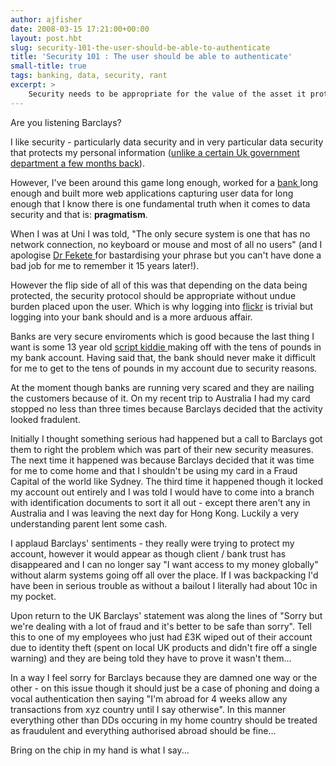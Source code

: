 ```yaml
---
author: ajfisher
date: 2008-03-15 17:21:00+00:00
layout: post.hbt
slug: security-101-the-user-should-be-able-to-authenticate
title: 'Security 101 : The user should be able to authenticate'
small-title: true
tags: banking, data, security, rant
excerpt: >
    Security needs to be appropriate for the value of the asset it protects.
---
```


Are you listening Barclays?

I like security - particularly data security and in very particular data security that protects my personal information ([unlike a certain Uk government department a few months back](http://technologytreason.blogspot.com/2007/11/why-was-data-being-passed-on-disc-and.html)).

However, I've been around this game long enough, worked for a [bank ](http://www.citibank.com/)long enough and built more web applications capturing user data for long enough that I know there is one fundamental truth when it comes to data security and that is: **pragmatism**.

When I was at Uni I was told, "The only secure system is one that has no network connection, no keyboard or mouse and most of all no users" (and I apologise [Dr Fekete ](http://www.it.usyd.edu.au/about/people/staff/fekete.shtml)for bastardising your phrase but you can't have done a bad job for me to remember it 15 years later!).

However the flip side of all of this was that depending on the data being protected, the security protocol should be appropriate without undue burden placed upon the user. Which is why logging into [flickr](http://www.flickr.com/) is trivial but logging into your bank should and is a more arduous affair.

Banks are very secure enviroments which is good because the last thing I want is some 13 year old [script kiddie ](http://en.wikipedia.org/wiki/Script_kiddie)making off with the tens of pounds in my bank account. Having said that, the bank should never make it difficult for me to get to the tens of pounds in my account due to security reasons.

At the moment though banks are running very scared and they are nailing the customers because of it. On my recent trip to Australia I had my card stopped no less than three times because Barclays decided that the activity looked fradulent.

Initially I thought something serious had happened but a call to Barclays got them to right the problem which was part of their new security measures. The next time it happened was because Barclays decided that it was time for me to come home and that I shouldn't be using my card in a Fraud Capital of the world like Sydney. The third time it happened though it locked my account out entirely and I was told I would have to come into a branch with identification documents to sort it all out - except there aren't any in Australia and I was leaving the next day for Hong Kong. Luckily a very understanding parent lent some cash.

I applaud Barclays' sentiments - they really were trying to protect my account, however it would appear as though client / bank trust has disappeared and I can no longer say "I want access to my money globally" without alarm systems going off all over the place. If I was backpacking I'd have been in serious trouble as without a bailout I literally had about 10c in my pocket.

Upon return to the UK Barclays' statement was along the lines of "Sorry but we're dealing with a lot of fraud and it's better to be safe than sorry". Tell this to one of my employees who just had £3K wiped out of their account due to identity theft (spent on local UK products and didn't fire off a single warning) and they are being told they have to prove it wasn't them...

In a way I feel sorry for Barclays because they are damned one way or the other - on this issue though it should just be a case of phoning and doing a vocal authentication then saying "I'm abroad for 4 weeks allow any transactions from xyz country until I say otherwise". In this manner everything other than DDs occuring in my home country should be treated as fraudulent and everything authorised abroad should be fine...

Bring on the chip in my hand is what I say...
